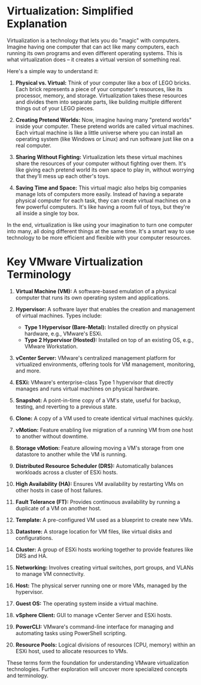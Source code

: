 # Virtualization: Simplified Explanation

Virtualization is a technology that lets you do "magic" with computers. Imagine having one computer that can act like many computers, each running its own programs and even different operating systems. This is what virtualization does – it creates a virtual version of something real.

Here's a simple way to understand it:

1. **Physical vs. Virtual:** Think of your computer like a box of LEGO bricks. Each brick represents a piece of your computer's resources, like its processor, memory, and storage. Virtualization takes these resources and divides them into separate parts, like building multiple different things out of your LEGO pieces.

2. **Creating Pretend Worlds:** Now, imagine having many "pretend worlds" inside your computer. These pretend worlds are called virtual machines. Each virtual machine is like a little universe where you can install an operating system (like Windows or Linux) and run software just like on a real computer.

3. **Sharing Without Fighting:** Virtualization lets these virtual machines share the resources of your computer without fighting over them. It's like giving each pretend world its own space to play in, without worrying that they'll mess up each other's toys.

4. **Saving Time and Space:** This virtual magic also helps big companies manage lots of computers more easily. Instead of having a separate physical computer for each task, they can create virtual machines on a few powerful computers. It's like having a room full of toys, but they're all inside a single toy box.

In the end, virtualization is like using your imagination to turn one computer into many, all doing different things at the same time. It's a smart way to use technology to be more efficient and flexible with your computer resources.


# Key VMware Virtualization Terminology

1. **Virtual Machine (VM):** A software-based emulation of a physical computer that runs its own operating system and applications.

2. **Hypervisor:** A software layer that enables the creation and management of virtual machines. Types include:
   - **Type 1 Hypervisor (Bare-Metal):** Installed directly on physical hardware, e.g., VMware's ESXi.
   - **Type 2 Hypervisor (Hosted):** Installed on top of an existing OS, e.g., VMware Workstation.

3. **vCenter Server:** VMware's centralized management platform for virtualized environments, offering tools for VM management, monitoring, and more.

4. **ESXi:** VMware's enterprise-class Type 1 hypervisor that directly manages and runs virtual machines on physical hardware.

5. **Snapshot:** A point-in-time copy of a VM's state, useful for backup, testing, and reverting to a previous state.

6. **Clone:** A copy of a VM used to create identical virtual machines quickly.

7. **vMotion:** Feature enabling live migration of a running VM from one host to another without downtime.

8. **Storage vMotion:** Feature allowing moving a VM's storage from one datastore to another while the VM is running.

9. **Distributed Resource Scheduler (DRS):** Automatically balances workloads across a cluster of ESXi hosts.

10. **High Availability (HA):** Ensures VM availability by restarting VMs on other hosts in case of host failures.

11. **Fault Tolerance (FT):** Provides continuous availability by running a duplicate of a VM on another host.

12. **Template:** A pre-configured VM used as a blueprint to create new VMs.

13. **Datastore:** A storage location for VM files, like virtual disks and configurations.

14. **Cluster:** A group of ESXi hosts working together to provide features like DRS and HA.

15. **Networking:** Involves creating virtual switches, port groups, and VLANs to manage VM connectivity.

16. **Host:** The physical server running one or more VMs, managed by the hypervisor.

17. **Guest OS:** The operating system inside a virtual machine.

18. **vSphere Client:** GUI to manage vCenter Server and ESXi hosts.

19. **PowerCLI:** VMware's command-line interface for managing and automating tasks using PowerShell scripting.

20. **Resource Pools:** Logical divisions of resources (CPU, memory) within an ESXi host, used to allocate resources to VMs.

These terms form the foundation for understanding VMware virtualization technologies. Further exploration will uncover more specialized concepts and terminology.



